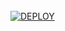 <br>
    <a href='https://heroku.com/deploy' target="_blank"><img alt='DEPLOY' src='https://img.shields.io/badge/-DEPLOY-pink?style=for-the-badge&logo=deployfree&logoColor=yellow'/></a>

